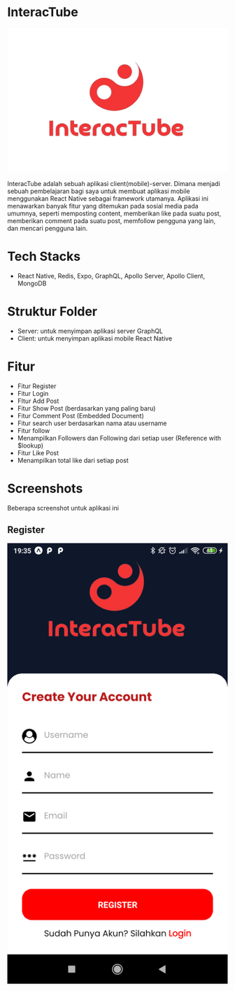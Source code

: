 # InteracTube

<div align="center">
    <img src="assets/logoTransparent.png" alt="Image Description">
</div>

InteracTube adalah sebuah aplikasi client(mobile)-server. Dimana menjadi sebuah pembelajaran bagi saya untuk membuat aplikasi mobile menggunakan React Native sebagai framework utamanya. Aplikasi ini menawarkan banyak fitur yang ditemukan pada sosial media pada umumnya, seperti memposting content, memberikan like pada suatu post, memberikan comment pada suatu post, memfollow pengguna yang lain, dan mencari pengguna lain.

# Tech Stacks
- React Native, Redis, Expo, GraphQL, Apollo Server, Apollo Client, MongoDB


# Struktur Folder

- Server: untuk menyimpan aplikasi server GraphQL
- Client: untuk menyimpan aplikasi mobile React Native

# Fitur

- Fitur Register
- Fitur Login
- FItur Add Post
- Fitur Show Post (berdasarkan yang paling baru)
- Fitur Comment Post (Embedded Document)
- Fitur search user berdasarkan nama atau username
- Fitur follow
- Menampilkan Followers dan Following dari setiap user (Reference with $lookup)
- Fitur Like Post
- Menampilkan total like dari setiap post

# Screenshots

Beberapa screenshot untuk aplikasi ini

## Register
<div align="center">
    <img src="assets/register.png" alt="Image Description">
</div>
